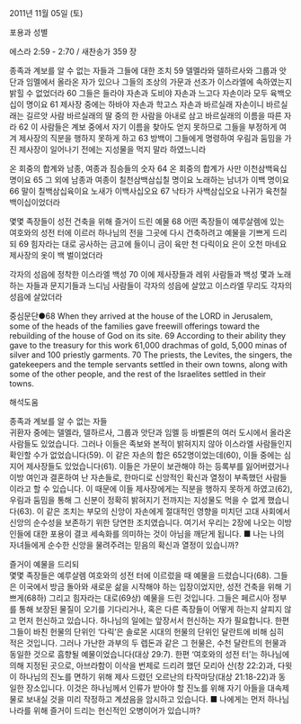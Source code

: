 2011년 11월 05일 (토)

포용과 성별



에스라 2:59 - 2:70 / 새찬송가 359 장


종족과 계보를 알 수 없는 자들과 그들에 대한 조치
59 델멜라와 델하르사와 그룹과 앗단과 임멜에서 올라온 자가 있으나 그들의 조상의 가문과 선조가 이스라엘에 속하였는지 밝힐 수 없었더라 60 그들은 들라야 자손과 도비야 자손과 느고다 자손이라 모두 육백오십이 명이요 61 제사장 중에는 하바야 자손과 학고스 자손과 바르실래 자손이니 바르실래는 길르앗 사람 바르실래의 딸 중의 한 사람을 아내로 삼고 바르실래의 이름을 따른 자라 62 이 사람들은 계보 중에서 자기 이름을 찾아도 얻지 못하므로 그들을 부정하게 여겨 제사장의 직분을 행하지 못하게 하고 63 방백이 그들에게 명령하여 우림과 둠밈을 가진 제사장이 일어나기 전에는 지성물을 먹지 말라 하였느니라

온 회중의 합계와 남종, 여종과 짐승들의 숫자
64 온 회중의 합계가 사만 이천삼백육십 명이요 65 그 외에 남종과 여종이 칠천삼백삼십칠 명이요 노래하는 남녀가 이백 명이요 66 말이 칠백삼십육이요 노새가 이백사십오요 67 낙타가 사백삼십오요 나귀가 육천칠백이십이었더라

몇몇 족장들이 성전 건축을 위해 즐거이 드린 예물
68 어떤 족장들이 예루살렘에 있는 여호와의 성전 터에 이르러 하나님의 전을 그곳에 다시 건축하려고 예물을 기쁘게 드리되 69 힘자라는 대로 공사하는 금고에 들이니 금이 육만 천 다릭이요 은이 오천 마네요 제사장의 옷이 백 벌이었더라

각자의 성읍에 정착한 이스라엘 백성
70 이에 제사장들과 레위 사람들과 백성 몇과 노래하는 자들과 문지기들과 느디님 사람들이 각자의 성읍에 살았고 이스라엘 무리도 각자의 성읍에 살았더라

중심문단●68 When they arrived at the house of the LORD in Jerusalem, some of the heads of the families gave freewill offerings toward the rebuilding of the house of God on its site. 69 According to their ability they gave to the treasury for this work 61,000 drachmas of gold, 5,000 minas of silver and 100 priestly garments. 70 The priests, the Levites, the singers, the gatekeepers and the temple servants settled in their own towns, along with some of the other people, and the rest of the Israelites settled in their towns.

해석도움





종족과 계보를 알 수 없는 자들  
귀환자 중에는 델멜라, 델하르사, 그룹과 앗단과 임멜 등 바벨론의 여러 도시에서 올라온 사람들도 있었습니다. 그러나 이들은 족보와 본적이 밝혀지지 않아 이스라엘 사람들인지 확인할 수가 없었습니다(59). 이 같은 자손의 합은 652명이었는데(60), 이들 중에는 심지어 제사장들도 있었습니다(61). 이들은 가문이 보관해야 하는 등록부를 잃어버렸거나 이방 여인과 결혼하여 난 자손들로, 한마디로 신앙적인 확신과 열정이 부족했던 사람들이라고 할 수 있습니다. 이 때문에 이들 제사장에게는 직분을 행하지 못하게 하였고(62), 우림과 둠밈을 통해 그 신분이 정확히 밝혀지기 전까지는 지성물도 먹을 수 없게 했습니다(63). 이 같은 조치는 부모의 신앙이 자손에게 절대적인 영향을 미치던 고대 사회에서 신앙의 순수성을 보존하기 위한 당연한 조치였습니다. 여기서 우리는 2장에 나오는 이방인들에 대한 포용이 결코 세속화를 의미하는 것이 아님을 깨닫게 됩니다.
■ 나는 나의 자녀들에게 순수한 신앙을 물려주려는 믿음의 확신과 열정이 있습니까?

즐거이 예물을 드리되  
몇몇 족장들은 예루살렘 여호와의 성전 터에 이르렀을 때 예물을 드렸습니다(68). 그들은 이국에서 방금 돌아와 새로운 삶을 시작해야 하는 입장이었지만, 성전 건축을 위해 기쁘게(68하) 그리고 힘자라는 대로(69상) 예물을 드린 것입니다. 그들은 페르시아 정부를 통해 보장된 물질이 오기를 기다리거나, 혹은 다른 족장들이 어떻게 하는지 살피지 않고 먼저 헌신하고 있습니다. 하나님의 일에는 앞장서서 헌신하는 자가 필요합니다. 한편 그들이 바친 헌물의 단위인 ‘다릭’은 솔로몬 시대의 헌물의 단위인 달란트에 비해 심히 적은 것입니다. 그러나 가난한 과부의 두 렙돈과 같은 그 헌물은, 수천 달란트의 헌물과 동일한 것으로 흠향될 예물이었습니다(대상 29:7). 한편 ‘여호와의 성전 터’는 하나님에 의해 지정된 곳으로, 아브라함이 이삭을 번제로 드리려 했던 모리아 산(창 22:2)과, 다윗이 하나님의 진노를 면하기 위해 제사 드렸던 오르난의 타작마당(대상 21:18-22)과 동일한 장소입니다. 이것은 하나님께서 인류가 받아야 할 진노를 위해 자기 아들을 대속제물로 보내실 것을 미리 작정하고 계셨음을 암시하고 있습니다.
■ 나에게는 먼저 하나님나라를 위해 즐거이 드리는 헌신적인 오병이어가 있습니까?